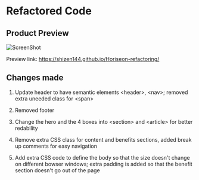 # Refactored Code

## Product Preview

![ScreenShot](https://raw.github.com/Shizen144/Horiseon-refactoring/master/assets/images/site-preview.png)

Preview link: https://shizen144.github.io/Horiseon-refactoring/

## Changes made

1. Update header to have semantic elements \<header>, \<nav>; removed extra uneeded class for \<span>

2. Removed footer

3. Change the hero and the 4 boxes into \<section> and \<article> for better redability

4. Remove extra CSS class for content and benefits sections, added break up comments for easy navigation

5. Add extra CSS code to define the body so that the size doesn't change on different bowser windows; extra padding is added so that the benefit section doesn't go out of the page
